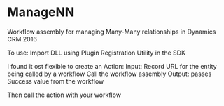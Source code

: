 # ManageNN
Workflow assembly for managing Many-Many relationships in Dynamics CRM 2016

To use: Import DLL using Plugin Registration Utility in the SDK

I found it ost flexible to create an Action:
  Input: Record URL for the entity being called by a workflow
  Call the workflow assembly
  Output: passes Success value from the workflow

Then call the action with your workflow
